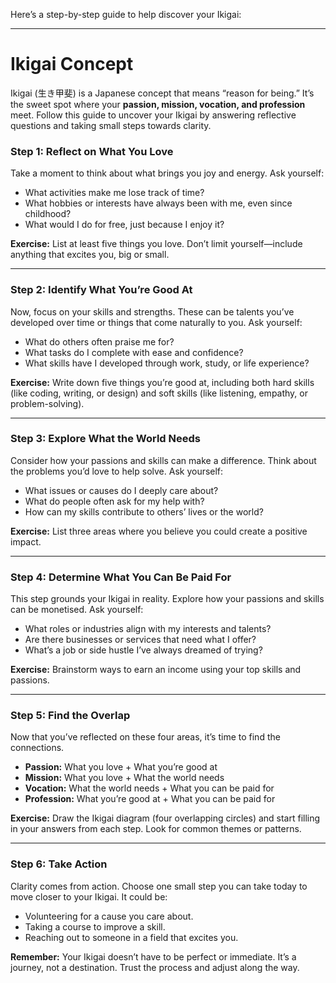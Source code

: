 Here’s a step-by-step guide to help discover your Ikigai:  

---

# **Ikigai Concept**  

Ikigai (生き甲斐) is a Japanese concept that means “reason for being.” It’s the sweet spot where your **passion, mission, vocation, and profession** meet. Follow this guide to uncover your Ikigai by answering reflective questions and taking small steps towards clarity.  

### **Step 1: Reflect on What You Love**  
Take a moment to think about what brings you joy and energy. Ask yourself:  
- What activities make me lose track of time?  
- What hobbies or interests have always been with me, even since childhood?  
- What would I do for free, just because I enjoy it?  

**Exercise:** List at least five things you love. Don’t limit yourself—include anything that excites you, big or small.  

---

### **Step 2: Identify What You’re Good At**  
Now, focus on your skills and strengths. These can be talents you’ve developed over time or things that come naturally to you. Ask yourself:  
- What do others often praise me for?  
- What tasks do I complete with ease and confidence?  
- What skills have I developed through work, study, or life experience?  

**Exercise:** Write down five things you’re good at, including both hard skills (like coding, writing, or design) and soft skills (like listening, empathy, or problem-solving).  

---

### **Step 3: Explore What the World Needs**  
Consider how your passions and skills can make a difference. Think about the problems you’d love to help solve. Ask yourself:  
- What issues or causes do I deeply care about?  
- What do people often ask for my help with?  
- How can my skills contribute to others’ lives or the world?  

**Exercise:** List three areas where you believe you could create a positive impact.  

---

### **Step 4: Determine What You Can Be Paid For**  
This step grounds your Ikigai in reality. Explore how your passions and skills can be monetised. Ask yourself:  
- What roles or industries align with my interests and talents?  
- Are there businesses or services that need what I offer?  
- What’s a job or side hustle I’ve always dreamed of trying?  

**Exercise:** Brainstorm ways to earn an income using your top skills and passions.  

---

### **Step 5: Find the Overlap**  
Now that you’ve reflected on these four areas, it’s time to find the connections.  
- **Passion:** What you love + What you’re good at  
- **Mission:** What you love + What the world needs  
- **Vocation:** What the world needs + What you can be paid for  
- **Profession:** What you’re good at + What you can be paid for  

**Exercise:** Draw the Ikigai diagram (four overlapping circles) and start filling in your answers from each step. Look for common themes or patterns.  

---

### **Step 6: Take Action**  
Clarity comes from action. Choose one small step you can take today to move closer to your Ikigai. It could be:  
- Volunteering for a cause you care about.  
- Taking a course to improve a skill.  
- Reaching out to someone in a field that excites you.  

**Remember:** Your Ikigai doesn’t have to be perfect or immediate. It’s a journey, not a destination. Trust the process and adjust along the way.  
